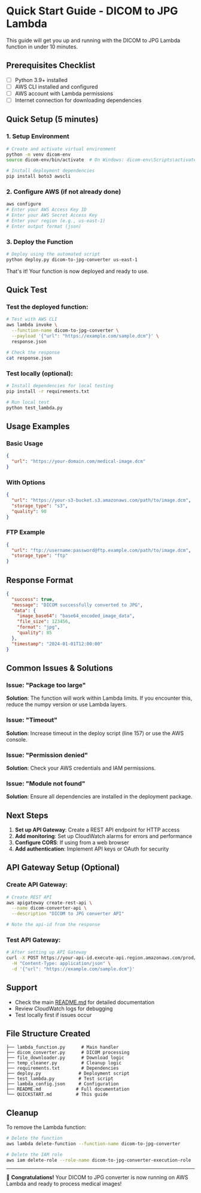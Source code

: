 # Quick Start Guide - DICOM to JPG Lambda

This guide will get you up and running with the DICOM to JPG Lambda function in under 10 minutes.

## Prerequisites Checklist

- [ ] Python 3.9+ installed
- [ ] AWS CLI installed and configured
- [ ] AWS account with Lambda permissions
- [ ] Internet connection for downloading dependencies

## Quick Setup (5 minutes)

### 1. Setup Environment
```bash
# Create and activate virtual environment
python -m venv dicom-env
source dicom-env/bin/activate  # On Windows: dicom-env\Scripts\activate

# Install deployment dependencies
pip install boto3 awscli
```

### 2. Configure AWS (if not already done)
```bash
aws configure
# Enter your AWS Access Key ID
# Enter your AWS Secret Access Key
# Enter your region (e.g., us-east-1)
# Enter output format (json)
```

### 3. Deploy the Function
```bash
# Deploy using the automated script
python deploy.py dicom-to-jpg-converter us-east-1
```

That's it! Your function is now deployed and ready to use.

## Quick Test

### Test the deployed function:
```bash
# Test with AWS CLI
aws lambda invoke \
  --function-name dicom-to-jpg-converter \
  --payload '{"url": "https://example.com/sample.dcm"}' \
  response.json

# Check the response
cat response.json
```

### Test locally (optional):
```bash
# Install dependencies for local testing
pip install -r requirements.txt

# Run local test
python test_lambda.py
```

## Usage Examples

### Basic Usage
```json
{
  "url": "https://your-domain.com/medical-image.dcm"
}
```

### With Options
```json
{
  "url": "https://your-s3-bucket.s3.amazonaws.com/path/to/image.dcm",
  "storage_type": "s3",
  "quality": 90
}
```

### FTP Example
```json
{
  "url": "ftp://username:password@ftp.example.com/path/to/image.dcm",
  "storage_type": "ftp"
}
```

## Response Format
```json
{
  "success": true,
  "message": "DICOM successfully converted to JPG",
  "data": {
    "image_base64": "base64_encoded_image_data",
    "file_size": 123456,
    "format": "jpg",
    "quality": 85
  },
  "timestamp": "2024-01-01T12:00:00"
}
```

## Common Issues & Solutions

### Issue: "Package too large"
**Solution**: The function will work within Lambda limits. If you encounter this, reduce the numpy version or use Lambda layers.

### Issue: "Timeout"
**Solution**: Increase timeout in the deploy script (line 157) or use the AWS console.

### Issue: "Permission denied"
**Solution**: Check your AWS credentials and IAM permissions.

### Issue: "Module not found"
**Solution**: Ensure all dependencies are installed in the deployment package.

## Next Steps

1. **Set up API Gateway**: Create a REST API endpoint for HTTP access
2. **Add monitoring**: Set up CloudWatch alarms for errors and performance
3. **Configure CORS**: If using from a web browser
4. **Add authentication**: Implement API keys or OAuth for security

## API Gateway Setup (Optional)

### Create API Gateway:
```bash
# Create REST API
aws apigateway create-rest-api \
  --name dicom-converter-api \
  --description "DICOM to JPG converter API"

# Note the api-id from the response
```

### Test API Gateway:
```bash
# After setting up API Gateway
curl -X POST https://your-api-id.execute-api.region.amazonaws.com/prod/convert \
  -H "Content-Type: application/json" \
  -d '{"url": "https://example.com/sample.dcm"}'
```

## Support

- Check the main [README.md](README.md) for detailed documentation
- Review CloudWatch logs for debugging
- Test locally first if issues occur

## File Structure Created
```
├── lambda_function.py      # Main handler
├── dicom_converter.py      # DICOM processing
├── file_downloader.py      # Download logic
├── temp_cleaner.py         # Cleanup logic
├── requirements.txt        # Dependencies
├── deploy.py              # Deployment script
├── test_lambda.py         # Test script
├── lambda_config.json     # Configuration
├── README.md             # Full documentation
└── QUICKSTART.md         # This guide
```

## Cleanup

To remove the Lambda function:
```bash
# Delete the function
aws lambda delete-function --function-name dicom-to-jpg-converter

# Delete the IAM role
aws iam delete-role --role-name dicom-to-jpg-converter-execution-role
```

---

🎉 **Congratulations!** Your DICOM to JPG converter is now running on AWS Lambda and ready to process medical images! 